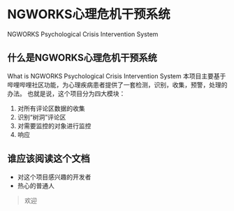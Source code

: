 # NGWORKS心理危机干预系统
NGWORKS Psychological Crisis Intervention System

## 什么是NGWORKS心理危机干预系统
What is NGWORKS Psychological Crisis Intervention System
本项目主要基于哔哩哔哩社区功能，为心理疾病患者提供了一套检测，识别，收集，预警，处理的办法。
也就是说，这个项目分为四大模块：
1. 对所有评论区数据的收集
2. 识别“树洞”评论区
3. 对需要监控的对象进行监控
4. 响应
## 谁应该阅读这个文档
* 对这个项目感兴趣的开发者
* 热心的普通人
> 欢迎
